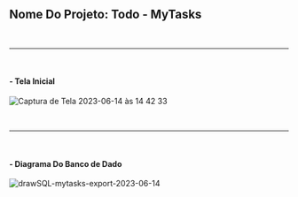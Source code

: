 ## Nome Do Projeto:  Todo - MyTasks

<br>
<hr>
<br>

#### - Tela Inicial

![Captura de Tela 2023-06-14 às 14 42 33](https://github.com/Mizaeldouglas/MyTasks-Laravel/assets/89351018/a4e0de60-6157-4fb2-9d26-bcb781a611e3)

<br>
<hr>
<br>

#### - Diagrama Do Banco de Dado

![drawSQL-mytasks-export-2023-06-14](https://github.com/Mizaeldouglas/MyTasks-Laravel/assets/89351018/7822e4ca-7198-4fd7-b1fd-9a277c4fc637)

